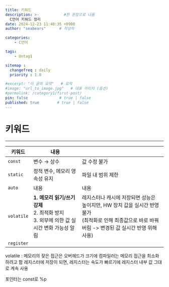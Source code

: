 ```yaml
---
title: 키워드
description: >-           #한 문장으로 나옴
  C언어 키워드 정리
date: 2024-12-23 11:40:35 +0900
author: "seabears"      # 작성자

categories: 
    - C언어

tags: 
    - Untag1

sitemap :
  changefreq : daily
  priority : 1.0

#excerpt: "이 글의 요약"   # 요약
#image: "url_to_image.jpg"   # 대표 이미지 (옵션)
#permalink: /category1/first-post/
pin: false              # true | false
published: true        # true | false
---
```


# 키워드

---

| 키워드     | 내용                                                                                           |                                                                                                                                                            |
| ---------- | ---------------------------------------------------------------------------------------------- | ---------------------------------------------------------------------------------------------------------------------------------------------------------- |
| `const`    | 변수 → 상수                                                                                    | 값 수정 불가                                                                                                                                               |
| `static`   | 정적 변수, 메모리 영속성 유지                                                                  | 파일 내 범위 제한                                                                                                                                          |
| `auto`     | 내용                                                                                           | 내용                                                                                                                                                       |
| `volatile` | **1. 메모리 읽기/쓰기 강제** <br>2. 최적화 방지 <br> 3. 외부에 의한 값 실시간 변화 가능성 알림 | 레지스터나 캐시에 저장되면 성능은 높이지만, HW 장치 값을 실시간 반영 불가 <br> (최적화로 인해 최종값으로 바로 바꿔버림 -> 변경된 값 실시간 반영 위해 사용) |
| `register` |                                                                                                |                                                                                                                                                            |

volatile : 메모리의 잦은 접근은 오버헤드가 크기에 컴파일러는 메모리 접근을 최소화 하려고 함
레지스터에 저장이 되면, 레지스터는 속도가 빠르기에 레지스터 내부 값 그대로 계속 사용


포인터는 const로
%p